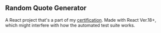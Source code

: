 ## Random Quote Generator
A React project that's a part of my [certification](https://www.freecodecamp.org/certification/thethirdswan/front-end-development-libraries). Made with React Ver.18+, which might interfere with how the automated test suite works.